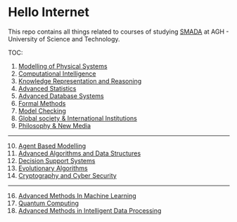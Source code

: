 # Hello Internet

This repo contains all things related to courses  of studying [SMADA](https://syllabuskrk.agh.edu.pl/2017-2018/en/magnesite/study_plans/stacjonarne-informatyka-systems-modelling-and-data-analysis) at AGH - University of Science and Technology.  
  
TOC:  
1. [Modelling of Physical Systems](ModelingOfPhysicalSystems/README.md)
2. [Computational Intelligence](ComputationalIntelligence/README.md)
3. [Knowledge Representation and Reasoning](KnowledgeRepresentation/README.md)
4. [Advanced Statistics](AdvancedStatistics/README.md)
5. [Advanced Database Systems](AdvancedDatabaseSystems/README.md)
6. [Formal Methods](FormalMethods/README.md)
7. [Model Checking](ModelChecking/README.md)
8. [Global society & International Institutions](GlobalSocietyAndInternationalInstitutions/README.md)
9. [Philosophy & New Media](PhilosophyAndNewMedia/README.md)
---
10. [Agent Based Modelling](AgentBasedModelling/README.md)
11. [Advanced Algorithms and Data Structures](AdvancedAlgorithmsAndDataStructures/README.md)
13. [Decision Support Systems](DecisionSupportSystems/README.md)
14. [Evolutionary Algorithms](EvolutionaryAlgorithms/README.md)
15. [Cryptography and Cyber Security](CryptographyAndCyberSecurity/README.md)
---
16. [Advanced Methods In Machine Learning](AdvancedMethodsInMachineLearning/README.md)
17. [Quantum Computing](QuantumComputing/README.md)
18. [Advanced Methods in Intelligent Data Processing](AdvancedMethodsinIntelligentDataProcessing/project/README.md)
